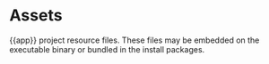 # Assets

{{app}} project resource files. These files may be embedded on the executable binary or bundled in the install packages.